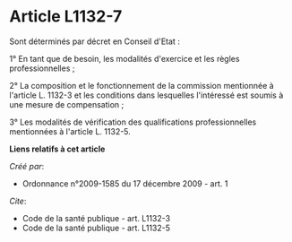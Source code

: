 # Article L1132-7

Sont déterminés par décret en Conseil d'Etat :

1° En tant que de besoin, les modalités d'exercice et les règles professionnelles ;

2° La composition et le fonctionnement de la commission mentionnée à l'article L. 1132-3 et les conditions dans lesquelles
l'intéressé est soumis à une mesure de compensation ;

3° Les modalités de vérification des qualifications professionnelles mentionnées à l'article L. 1132-5.

**Liens relatifs à cet article**

_Créé par_:

  - Ordonnance n°2009-1585 du 17 décembre 2009 - art. 1

_Cite_:

  - Code de la santé publique - art. L1132-3
  - Code de la santé publique - art. L1132-5
